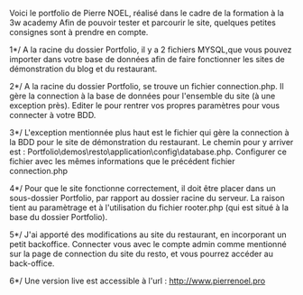 Voici le portfolio de Pierre NOEL, réalisé dans le cadre de la formation à la 3w academy
Afin de pouvoir tester et parcourir le site, quelques petites consignes sont à prendre en compte.

1*/ A la racine du dossier Portfolio, il y a 2 fichiers MYSQL,que vous pouvez importer dans votre base de données afin de faire fonctionner les sites de démonstration du blog et du restaurant.

2*/ A la racine du dossier Portfolio, se trouve un fichier connection.php. Il gère la connection à la base de données pour l'ensemble du site (à une exception près). Editer le pour rentrer vos propres paramètres pour vous connecter à votre BDD.

3*/ L'exception mentionnée plus haut est le fichier qui gère la connection à la BDD pour le site de démonstration du restaurant. Le chemin pour y arriver est : Portfolio\demos\resto\application\config\database.php.
Configurer ce fichier avec les mêmes informations que le précédent fichier connection.php

4*/ Pour que le site fonctionne correctement, il doit être placer dans un sous-dossier Portfolio, par rapport au dossier racine du serveur. La raison tient au paramètrage et à l'utilisation du fichier rooter.php (qui est situé à la base du dossier Portfolio).

5*/ J'ai apporté des modifications au site du restaurant, en incorporant un petit backoffice. Connecter vous avec le compte admin comme mentionné sur la page de connection du site du resto, et vous pourrez accéder au back-office.

6*/ Une version live est accessible à l'url : http://www.pierrenoel.pro

